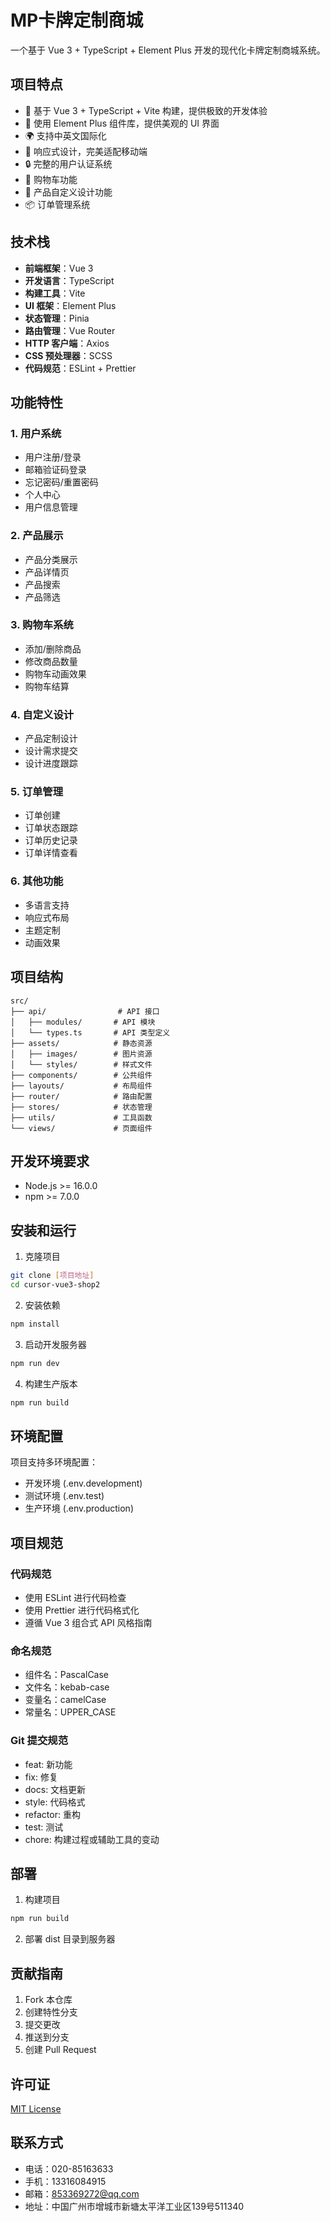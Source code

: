 # MP卡牌定制商城

一个基于 Vue 3 + TypeScript + Element Plus 开发的现代化卡牌定制商城系统。

## 项目特点

- 🚀 基于 Vue 3 + TypeScript + Vite 构建，提供极致的开发体验
- 💪 使用 Element Plus 组件库，提供美观的 UI 界面
- 🌍 支持中英文国际化
- 📱 响应式设计，完美适配移动端
- 🔒 完整的用户认证系统
- 🛒 购物车功能
- 🎨 产品自定义设计功能
- 📦 订单管理系统

## 技术栈

- **前端框架**：Vue 3
- **开发语言**：TypeScript
- **构建工具**：Vite
- **UI 框架**：Element Plus
- **状态管理**：Pinia
- **路由管理**：Vue Router
- **HTTP 客户端**：Axios
- **CSS 预处理器**：SCSS
- **代码规范**：ESLint + Prettier

## 功能特性

### 1. 用户系统
- 用户注册/登录
- 邮箱验证码登录
- 忘记密码/重置密码
- 个人中心
- 用户信息管理

### 2. 产品展示
- 产品分类展示
- 产品详情页
- 产品搜索
- 产品筛选

### 3. 购物车系统
- 添加/删除商品
- 修改商品数量
- 购物车动画效果
- 购物车结算

### 4. 自定义设计
- 产品定制设计
- 设计需求提交
- 设计进度跟踪

### 5. 订单管理
- 订单创建
- 订单状态跟踪
- 订单历史记录
- 订单详情查看

### 6. 其他功能
- 多语言支持
- 响应式布局
- 主题定制
- 动画效果

## 项目结构

```
src/
├── api/                # API 接口
│   ├── modules/       # API 模块
│   └── types.ts       # API 类型定义
├── assets/            # 静态资源
│   ├── images/        # 图片资源
│   └── styles/        # 样式文件
├── components/        # 公共组件
├── layouts/           # 布局组件
├── router/            # 路由配置
├── stores/            # 状态管理
├── utils/             # 工具函数
└── views/             # 页面组件
```

## 开发环境要求

- Node.js >= 16.0.0
- npm >= 7.0.0

## 安装和运行

1. 克隆项目
```bash
git clone [项目地址]
cd cursor-vue3-shop2
```

2. 安装依赖
```bash
npm install
```

3. 启动开发服务器
```bash
npm run dev
```

4. 构建生产版本
```bash
npm run build
```

## 环境配置

项目支持多环境配置：
- 开发环境 (.env.development)
- 测试环境 (.env.test)
- 生产环境 (.env.production)

## 项目规范

### 代码规范
- 使用 ESLint 进行代码检查
- 使用 Prettier 进行代码格式化
- 遵循 Vue 3 组合式 API 风格指南

### 命名规范
- 组件名：PascalCase
- 文件名：kebab-case
- 变量名：camelCase
- 常量名：UPPER_CASE

### Git 提交规范
- feat: 新功能
- fix: 修复
- docs: 文档更新
- style: 代码格式
- refactor: 重构
- test: 测试
- chore: 构建过程或辅助工具的变动

## 部署

1. 构建项目
```bash
npm run build
```

2. 部署 dist 目录到服务器

## 贡献指南

1. Fork 本仓库
2. 创建特性分支
3. 提交更改
4. 推送到分支
5. 创建 Pull Request

## 许可证

[MIT License](LICENSE)

## 联系方式

- 电话：020-85163633
- 手机：13316084915
- 邮箱：853369272@qq.com
- 地址：中国广州市增城市新塘太平洋工业区139号511340
